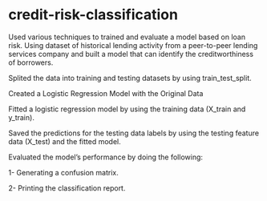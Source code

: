 # credit-risk-classification

Used various techniques to trained and evaluate a model based on loan risk. Using dataset of historical lending activity from a peer-to-peer lending services company and built a model that can identify the creditworthiness of borrowers.

Splited the data into training and testing datasets by using train_test_split.

Created a Logistic Regression Model with the Original Data

Fitted a logistic regression model by using the training data (X_train and y_train).

Saved the predictions for the testing data labels by using the testing feature data (X_test) and the fitted model.

Evaluated the model’s performance by doing the following:

1- Generating a confusion matrix.

2- Printing the classification report.





